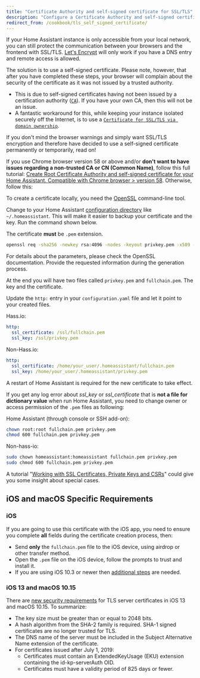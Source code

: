 ```yaml
---
title: "Certificate Authority and self-signed certificate for SSL/TLS"
description: "Configure a Certificate Authority and self-signed certificate to use with Home Assistant"
redirect_from: /cookbook/tls_self_signed_certificate/
---
```


If your Home Assistant instance is only accessible from your local network, you can still protect the communication between your browsers and the frontend with SSL/TLS.
[Let's Encrypt](/blog/2017/09/27/effortless-encryption-with-lets-encrypt-and-duckdns/) will only work if you have a DNS entry and remote access is allowed.

The solution is to use a self-signed certificate. Please note, however, that after you have completed these steps, your browser will complain about the security of the certificate as it was not issued by a trusted authority.

* This is due to self-signed certificates having not been issued by a certification authority ([`CA`](https://cheapsslsecurity.com/blog/what-is-a-certificate-authority-ca/)). If you have your own CA, then this will not be an issue.
* A fantastic workaround for this, while keeping your instance isolated securely off the Internet, is to use a [`Certificate for SSL/TLS via domain ownership`](/docs/ecosystem/certificates/tls_domain_certificate/).

If you don't mind the browser warnings and simply want SSL/TLS encryption and therefore have decided to use a self-signed certificate permanently or temporarily, read on!

If you use Chrome browser version 58 or above and/or **don't want to have issues regarding a non-trusted CA or CN (Common Name)**, follow this full tutorial: [Create Root Certificate Authority and self-signed certificate for your Home Assistant. Compatible with Chrome browser > version 58](https://gist.github.com/tiagofreire-pt/4920be8d03a3dfa8201c6afedd00305e). Otherwise, follow this:

To create a certificate locally, you need the [OpenSSL](https://www.openssl.org/) command-line tool.

Change to your Home Assistant [configuration directory](/getting-started/configuration/) like `~/.homeassistant`. This will make it easier to backup your certificate and the key. Run the command shown below.

The certificate **must** be `.pem` extension.

```bash
openssl req -sha256 -newkey rsa:4096 -nodes -keyout privkey.pem -x509 -days 730 -out fullchain.pem
```

For details about the parameters, please check the OpenSSL documentation. Provide the requested information during the generation process.

At the end you will have two files called `privkey.pem` and `fullchain.pem`. The key and the certificate.

Update the `http:` entry in your `configuration.yaml` file and let it point to your created files.

Hass.io:

```yaml
http:
  ssl_certificate: /ssl/fullchain.pem
  ssl_key: /ssl/privkey.pem
```

Non-Hass.io:

```yaml
http:
  ssl_certificate: /home/your_user/.homeassistant/fullchain.pem
  ssl_key: /home/your_user/.homeassistant/privkey.pem
```

A restart of Home Assistant is required for the new certificate to take effect.

If you get any log error about *ssl_key* or *ssl_certificate* that is **not a file for dictionary value** when run Home Assistant, you need to change owner or access permission of the `.pem` files as following:

Home Assistant (through console or SSH add-on):

```bash
chown root:root fullchain.pem privkey.pem
chmod 600 fullchain.pem privkey.pem
```
  
Non-hass-io:

```bash
sudo chown homeassistant:homeassistant fullchain.pem privkey.pem
sudo chmod 600 fullchain.pem privkey.pem
```

A tutorial "[Working with SSL Certificates, Private Keys and CSRs](https://www.digitalocean.com/community/tutorials/openssl-essentials-working-with-ssl-certificates-private-keys-and-csrs)" could give you some insight about special cases.

## iOS and macOS Specific Requirements

### iOS

If you are going to use this certificate with the iOS app, you need to ensure you complete **all** fields during the certificate creation process, then:

* Send **only** the `fullchain.pem` file to the iOS device, using airdrop or other transfer method.
* Open the `.pem` file on the iOS device, follow the prompts to trust and install it.
* If you are using iOS 10.3 or newer then [additional steps](https://support.apple.com/en-us/HT204477) are needed.

### iOS 13 and macOS 10.15

There are [new security requirements](https://support.apple.com/en-us/HT210176) for TLS server certificates in iOS 13 and macOS 10.15. To summarize:

* The key size must be greater than or equal to 2048 bits.
* A hash algorithm from the SHA-2 family is required. SHA-1 signed certificates are no longer trusted for TLS.
* The DNS name of the server must be included in the Subject Alternative Name extension of the certificate.
* For certificates issued after July 1, 2019:
  * Certificates must contain an ExtendedKeyUsage (EKU) extension containing the id-kp-serverAuth OID.
  * Certificates must have a validity period of 825 days or fewer.
